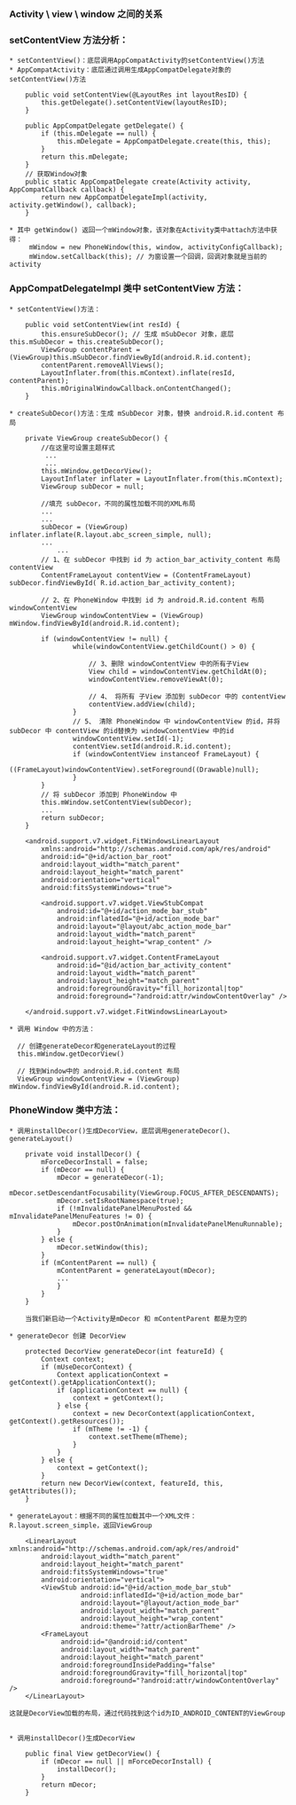 ### Activity \ view \ window 之间的关系

### setContentView 方法分析：
	
	* setContentView()：底层调用AppCompatActivity的setContentView()方法
	* AppCompatActivity：底层通过调用生成AppCompatDelegate对象的setContentView()方法
	    
		public void setContentView(@LayoutRes int layoutResID) {
        	this.getDelegate().setContentView(layoutResID);
		}
	     
		public AppCompatDelegate getDelegate() {
        	if (this.mDelegate == null) {
        	    this.mDelegate = AppCompatDelegate.create(this, this);
       		}
        	return this.mDelegate;
    	}
		// 获取Window对象
		public static AppCompatDelegate create(Activity activity, AppCompatCallback callback) {
       		return new AppCompatDelegateImpl(activity, activity.getWindow(), callback);
    	}
	
	* 其中 getWindow() 返回一个mWindow对象，该对象在Activity类中attach方法中获得：
		 mWindow = new PhoneWindow(this, window, activityConfigCallback);
         mWindow.setCallback(this); // 为窗设置一个回调，回调对象就是当前的activity

### AppCompatDelegateImpl 类中 setContentView 方法：

	* setContentView()方法：
	
		public void setContentView(int resId) {
			this.ensureSubDecor(); // 生成 mSubDecor 对象，底层 this.mSubDecor = this.createSubDecor();
			ViewGroup contentParent = (ViewGroup)this.mSubDecor.findViewById(android.R.id.content);
			contentParent.removeAllViews();
			LayoutInflater.from(this.mContext).inflate(resId, contentParent);
			this.mOriginalWindowCallback.onContentChanged();
		}
		
	* createSubDecor()方法：生成 mSubDecor 对象，替换 android.R.id.content 布局
	
		private ViewGroup createSubDecor() {
			//在这里可设置主题样式
			 ...
			 ...
			this.mWindow.getDecorView();
			LayoutInflater inflater = LayoutInflater.from(this.mContext);
			ViewGroup subDecor = null;
			
			//填充 subDecor，不同的属性加载不同的XML布局
			...
			...
			subDecor = (ViewGroup) inflater.inflate(R.layout.abc_screen_simple, null);
			...
				...
			// 1、在 subDecor 中找到 id 为 action_bar_activity_content 布局 contentView
			ContentFrameLayout contentView = (ContentFrameLayout) subDecor.findViewById( R.id.action_bar_activity_content);

			// 2、在 PhoneWindow 中找到 id 为 android.R.id.content 布局 windowContentView         
			ViewGroup windowContentView = (ViewGroup) mWindow.findViewById(android.R.id.content);

			if (windowContentView != null) {
			        while(windowContentView.getChildCount() > 0) {

						// 3、删除 windowContentView 中的所有子View
			            View child = windowContentView.getChildAt(0);
			            windowContentView.removeViewAt(0);

						// 4、 将所有 子View 添加到 subDecor 中的 contentView
			            contentView.addView(child);
			        }
					// 5、 清除 PhoneWindow 中 windowContentView 的id，并将 subDecor 中 contentView 的id替换为 windowContentView 中的id
			        windowContentView.setId(-1);
			        contentView.setId(android.R.id.content);
			        if (windowContentView instanceof FrameLayout) {
			            ((FrameLayout)windowContentView).setForeground((Drawable)null);
			        }
			}
			// 将 subDecor 添加到 PhoneWindow 中
			this.mWindow.setContentView(subDecor);
			...
			return subDecor;
		}

		<android.support.v7.widget.FitWindowsLinearLayout
		    xmlns:android="http://schemas.android.com/apk/res/android"
		    android:id="@+id/action_bar_root"
		    android:layout_width="match_parent"
		    android:layout_height="match_parent"
		    android:orientation="vertical"
		    android:fitsSystemWindows="true">
		
		    <android.support.v7.widget.ViewStubCompat
		        android:id="@+id/action_mode_bar_stub"
		        android:inflatedId="@+id/action_mode_bar"
		        android:layout="@layout/abc_action_mode_bar"
		        android:layout_width="match_parent"
		        android:layout_height="wrap_content" />
		
		    <android.support.v7.widget.ContentFrameLayout
	            android:id="@id/action_bar_activity_content"
	            android:layout_width="match_parent"
	            android:layout_height="match_parent"
	            android:foregroundGravity="fill_horizontal|top"
	            android:foreground="?android:attr/windowContentOverlay" />

		</android.support.v7.widget.FitWindowsLinearLayout>

	* 调用 Window 中的方法：
	
	  // 创建generateDecor和generateLayout的过程 
	  this.mWindow.getDecorView()

	  // 找到Window中的 android.R.id.content 布局           
      ViewGroup windowContentView = (ViewGroup) mWindow.findViewById(android.R.id.content);

### PhoneWindow 类中方法：

	* 调用installDecor()生成DecorView，底层调用generateDecor()、generateLayout()
	
	    private void installDecor() {
	        mForceDecorInstall = false;
	        if (mDecor == null) {
	            mDecor = generateDecor(-1);
	            mDecor.setDescendantFocusability(ViewGroup.FOCUS_AFTER_DESCENDANTS);
	            mDecor.setIsRootNamespace(true);
	            if (!mInvalidatePanelMenuPosted && mInvalidatePanelMenuFeatures != 0) {
	                mDecor.postOnAnimation(mInvalidatePanelMenuRunnable);
	            }
	        } else {
	            mDecor.setWindow(this);
	        }
	        if (mContentParent == null) {
	            mContentParent = generateLayout(mDecor);   
	            ...
	            }
	        }
	    }

		当我们新启动一个Activity是mDecor 和 mContentParent 都是为空的

	* generateDecor 创建 DecorView
	
		protected DecorView generateDecor(int featureId) {
		    Context context;
		    if (mUseDecorContext) {
		        Context applicationContext = getContext().getApplicationContext();
		        if (applicationContext == null) {
		            context = getContext();
		        } else {
		            context = new DecorContext(applicationContext, getContext().getResources());
		            if (mTheme != -1) {
		                context.setTheme(mTheme);
		            }
		        }
		    } else {
		        context = getContext();
		    }
		    return new DecorView(context, featureId, this, getAttributes());
		}

	* generateLayout：根据不同的属性加载其中一个XML文件：R.layout.screen_simple，返回ViewGroup

		<LinearLayout xmlns:android="http://schemas.android.com/apk/res/android"
		    android:layout_width="match_parent"
		    android:layout_height="match_parent"
		    android:fitsSystemWindows="true"
		    android:orientation="vertical">
		    <ViewStub android:id="@+id/action_mode_bar_stub"
		              android:inflatedId="@+id/action_mode_bar"
		              android:layout="@layout/action_mode_bar"
		              android:layout_width="match_parent"
		              android:layout_height="wrap_content"
		              android:theme="?attr/actionBarTheme" />
		    <FrameLayout
		         android:id="@android:id/content"
		         android:layout_width="match_parent"
		         android:layout_height="match_parent"
		         android:foregroundInsidePadding="false"
		         android:foregroundGravity="fill_horizontal|top"
		         android:foreground="?android:attr/windowContentOverlay" />
		</LinearLayout>

	这就是DecorView加载的布局，通过代码找到这个id为ID_ANDROID_CONTENT的ViewGroup


	* 调用installDecor()生成DecorView
	
		public final View getDecorView() {
		    if (mDecor == null || mForceDecorInstall) {
		        installDecor();
		    }
		    return mDecor;
		}

	
		